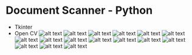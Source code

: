 # Document Scanner - Python
- Tkinter
- Open CV
![alt text](https://github.com/ahmedhassantariq/Document-Scanner-Python/blob/master/images/Slide2.JPG)
![alt text](https://github.com/ahmedhassantariq/Document-Scanner-Python/blob/master/images/Slide3.JPG)
![alt text](https://github.com/ahmedhassantariq/Document-Scanner-Python/blob/master/images/Slide4.JPG)
![alt text](https://github.com/ahmedhassantariq/Document-Scanner-Python/blob/master/images/Slide5.JPG)
![alt text](https://github.com/ahmedhassantariq/Document-Scanner-Python/blob/master/images/Slide6.JPG)
![alt text](https://github.com/ahmedhassantariq/Document-Scanner-Python/blob/master/images/Slide7.JPG)
![alt text](https://github.com/ahmedhassantariq/Document-Scanner-Python/blob/master/images/Slide8.JPG)
![alt text](https://github.com/ahmedhassantariq/Document-Scanner-Python/blob/master/images/Slide9.JPG)
![alt text](https://github.com/ahmedhassantariq/Document-Scanner-Python/blob/master/images/Slide10.JPG)
![alt text](https://github.com/ahmedhassantariq/Document-Scanner-Python/blob/master/images/Slide11.JPG)
![alt text](https://github.com/ahmedhassantariq/Document-Scanner-Python/blob/master/images/Slide12.JPG)
![alt text](https://github.com/ahmedhassantariq/Document-Scanner-Python/blob/master/images/Slide13.JPG)
![alt text](https://github.com/ahmedhassantariq/Document-Scanner-Python/blob/master/images/Slide14.JPG)
![alt text](https://github.com/ahmedhassantariq/Document-Scanner-Python/blob/master/images/Slide15.JPG)
![alt text](https://github.com/ahmedhassantariq/Document-Scanner-Python/blob/master/images/Slide16.JPG)
![alt text](https://github.com/ahmedhassantariq/Document-Scanner-Python/blob/master/images/Slide17.JPG)
